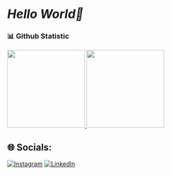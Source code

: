 # *Hello World👋*

### 📊 Github Statistic
<p align="left">
<a href="https://github.com/Rivalzy">
  <img height="180em" src="https://github-readme-stats-eight-theta.vercel.app/api?username=Rivalzy&show_icons=true&theme=algolia&include_all_commits=true&count_private=true"/>
  <img height="180em" src="https://github-readme-stats-eight-theta.vercel.app/api/top-langs/?username=Rivalzy&layout=compact&layout=compact&theme=algolia"/>
</a>
</p>

## 🌐 Socials:
[![Instagram](https://img.shields.io/badge/Instagram-%23E4405F.svg?logo=Instagram&logoColor=white)](https://www.instagram.com/rivaldws_/) [![LinkedIn](https://img.shields.io/badge/LinkedIn-%230077B5.svg?logo=linkedin&logoColor=white)](https://www.linkedin.com/in/muhammad-rival-dwisatrio-90aa72246) 
